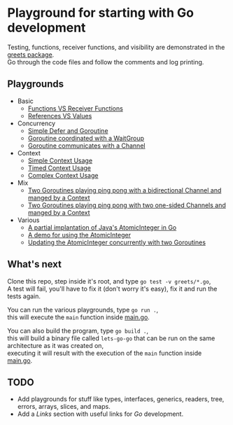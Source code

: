 # Playground for starting with Go development

Testing, functions, receiver functions, and visibility are demonstrated in the [greets package][0].</br>
Go through the code files and follow the comments and log printing.

## Playgrounds

- Basic
  - [Functions VS Receiver Functions][1]
  - [References VS Values][2]
- Concurrency
  - [Simple Defer and Goroutine][3]
  - [Goroutine coordinated with a WaitGroup][4]
  - [Goroutine communicates with a Channel][5]
- Context
  - [Simple Context Usage][6]
  - [Timed Context Usage][7]
  - [Complex Context Usage][8]
- Mix
  - [Two Goroutines playing ping pong with a bidirectional Channel and manged by a Context][9]
  - [Two Goroutines playing ping pong with two one-sided Channels and manged by a Context][10]
- Various
  - [A partial implantation of Java's AtomicInteger in Go][11]
  - [A demo for using the AtomicInteger][12]
  - [Updating the AtomicInteger concurrently with two Goroutines][13]

## What's next

Clone this repo, step inside it's root, and type `go test -v greets/*.go`,</br>
A test will fail, you'll have to fix it (don't worry it's easy), fix it and run the tests again.

You can run the various playgrounds, type `go run .`,</br>
this will execute the `main` function inside [main.go][14].

You can also build the program, type `go build .`,</br>
this will build a binary file called `lets-go-go` that can be run on the same architecture as it was created on,</br>
executing it will result with the execution of the `main` function inside [main.go][14].

## TODO

- Add playgrounds for stuff like types, interfaces, generics, readers, tree, errors, arrays, slices, and maps.
- Add a _Links_ section with useful links for _Go_ development.

<!-- REFS -->
[0]: https://github.com/TomerFi/lets-go-go/tree/main/greets
[1]: https://github.com/TomerFi/lets-go-go/blob/main/playground/funcVsRecFunc.go#L14
[2]: https://github.com/TomerFi/lets-go-go/blob/main/playground/refVsValue.go#L28
[3]: https://github.com/TomerFi/lets-go-go/blob/main/playground/goroutineAndDefer.go#L37
[4]: https://github.com/TomerFi/lets-go-go/blob/main/playground/goroutineAndDefer.go#L47
[5]: https://github.com/TomerFi/lets-go-go/blob/main/playground/goroutineAndDefer.go#L62
[6]: https://github.com/TomerFi/lets-go-go/blob/main/playground/contextUsage.go#L53
[7]: https://github.com/TomerFi/lets-go-go/blob/main/playground/contextUsage.go#L77
[8]: https://github.com/TomerFi/lets-go-go/blob/main/playground/contextUsage.go#L96
[9]: https://github.com/TomerFi/lets-go-go/blob/main/playground/mix.go#L58
[10]: https://github.com/TomerFi/lets-go-go/blob/main/playground/mix.go#L84
[11]: https://github.com/TomerFi/lets-go-go/blob/main/playground/atomicInteger.go#L30
[12]: https://github.com/TomerFi/lets-go-go/blob/main/playground/atomicInteger.go#L116
[13]: https://github.com/TomerFi/lets-go-go/blob/main/playground/atomicInteger.go#L162
[14]: https://github.com/TomerFi/lets-go-go/blob/main/main.go#L38
